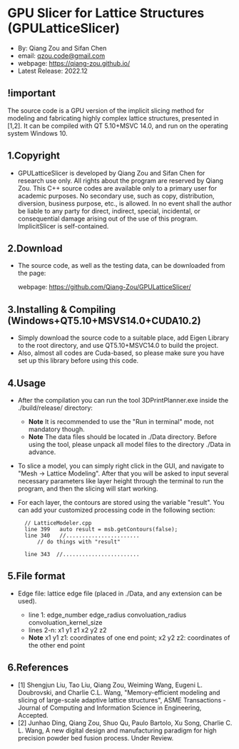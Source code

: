 # GPU Slicer for Lattice Structures (GPULatticeSlicer)

- By: Qiang Zou and Sifan Chen
-  email: qzou.code@gmail.com
- webpage: https://qiang-zou.github.io/
- Latest Release: 2022.12

## !important
The source code is a GPU version of the implicit slicing method for modeling and fabricating highly complex lattice structures, presented in [1,2]. It can be compiled with QT 5.10+MSVC 14.0, and run on the operating system Windows 10.

1.Copyright
-----------

- GPULatticeSlicer is developed by Qiang Zou and Sifan Chen for research use only. All rights about the program are reserved by Qiang Zou. This C++ source codes are available only to a primary user for academic purposes. No secondary use, such as copy, distribution, diversion, business purpose, etc., is allowed. In no event shall the author be liable to any party for direct, indirect, special, incidental, or consequential damage arising out of the use of this program. ImplicitSlicer is self-contained. 


2.Download
----------

- The source code, as well as the testing data, can be downloaded from the page: 
  
  webpage: https://github.com/Qiang-Zou/GPULatticeSlicer/


3.Installing & Compiling (Windows+QT5.10+MSVS14.0+CUDA10.2)
-------------------------------------------

- Simply download the source code to a suitable place, add Eigen Library to the root directory, and use QT5.10+MSVC14.0 to build the project.
- Also, almost all codes are Cuda-based, so please make sure you have set up this library before using this code.

4.Usage
-------

- After the compilation you can run the tool 3DPrintPlanner.exe inside the ./build/release/ directory:

	- **Note** It is recommended to use the "Run in terminal" mode, not mandatory though.  
	- **Note** The data files should be located in ./Data directory. Before using the tool, please unpack all model files to the directory ./Data in advance.  

- To slice a model, you can simply right click in the GUI, and navigate to "Mesh -> Lattice Modeling". After that you will be asked to input several necessary parameters like layer height through the terminal to run the program, and then the slicing will start working.

- For each layer, the contours are stored using the variable "result". You can add your customized processing code in the following section:

		// LatticeModeler.cpp
		line 399   auto result = msb.getContours(false);
		line 340   //.......................
			// do things with "result"
			
		line 343  //........................



5.File format
-------------

- Edge file: lattice edge file (placed in ./Data, and any extension can be used).

	- line 1:	edge_number edge_radius convoluation_radius convoluation_kernel_size
	- lines 2-n:	x1 y1 z1 x2 y2 z2
	- **Note** x1 y1 z1: coordinates of one end point; x2 y2 z2: coordinates of the other end point


6.References
-------------
- [1] Shengjun Liu, Tao Liu, Qiang Zou, Weiming Wang, Eugeni L. Doubrovski, and Charlie C.L. Wang, "Memory-efficient modeling and slicing of large-scale adaptive lattice structures", ASME Transactions - Journal of Computing and Information Science in Engineering, Accepted.
- [2] Junhao Ding, Qiang Zou, Shuo Qu, Paulo Bartolo, Xu Song, Charlie C. L. Wang, A new digital design and manufacturing paradigm for high precision powder bed fusion process. Under Review.

